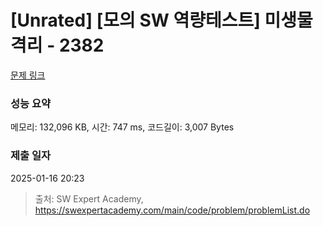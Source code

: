 # [Unrated] [모의 SW 역량테스트] 미생물 격리 - 2382 

[문제 링크](https://swexpertacademy.com/main/code/problem/problemDetail.do?contestProbId=AV597vbqAH0DFAVl) 

### 성능 요약

메모리: 132,096 KB, 시간: 747 ms, 코드길이: 3,007 Bytes

### 제출 일자

2025-01-16 20:23



> 출처: SW Expert Academy, https://swexpertacademy.com/main/code/problem/problemList.do